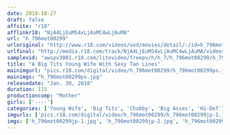 ```yaml
---
date: 2018-10-27
draft: false
affsite: "r18"
afflinkr18: "NjA4LjEuMS4xLjAuMC4wLjAuMA"
url: "h_796mot00299"
urloriginal: "http://www.r18.com/videos/vod/movies/detail/-/id=h_796mot00299"
urlfinal: "http://media.r18.com/track/NjA4LjEuMS4xLjAuMC4wLjAuMA/videos/vod/movies/detail/-/id=h_796mot00299"
samplevid: "awspv3001.r18.com/litevideo/freepv/h/h_7/h_796mot00299/h_796mot00299_dmb_w.mp4"
title: "A Big Tits Young Wife With Sexy Tan Lines"
mainimgurl: "pics.r18.com/digital/video/h_796mot00299/h_796mot00299ps.jpg"
mainimgs: "h_796mot00299ps.jpg"
releasedate: "Jan. 30, 2018"
duration: 115
productioncomp: "Mother"
girls: ['----']
categories: ['Young Wife', 'Big Tits', 'Chubby', 'Big Asses', 'Hi-Def']
imgurls: ['pics.r18.com/digital/video/h_796mot00299/h_796mot00299jp-1.jpg', 'pics.r18.com/digital/video/h_796mot00299/h_796mot00299jp-2.jpg', 'pics.r18.com/digital/video/h_796mot00299/h_796mot00299jp-3.jpg', 'pics.r18.com/digital/video/h_796mot00299/h_796mot00299jp-4.jpg', 'pics.r18.com/digital/video/h_796mot00299/h_796mot00299jp-5.jpg', 'pics.r18.com/digital/video/h_796mot00299/h_796mot00299jp-6.jpg', 'pics.r18.com/digital/video/h_796mot00299/h_796mot00299jp-7.jpg', 'pics.r18.com/digital/video/h_796mot00299/h_796mot00299jp-8.jpg', 'pics.r18.com/digital/video/h_796mot00299/h_796mot00299jp-9.jpg', 'pics.r18.com/digital/video/h_796mot00299/h_796mot00299jp-10.jpg', 'pics.r18.com/digital/video/h_796mot00299/h_796mot00299jp-11.jpg', 'pics.r18.com/digital/video/h_796mot00299/h_796mot00299jp-12.jpg', 'pics.r18.com/digital/video/h_796mot00299/h_796mot00299jp-13.jpg', 'pics.r18.com/digital/video/h_796mot00299/h_796mot00299jp-14.jpg', 'pics.r18.com/digital/video/h_796mot00299/h_796mot00299jp-15.jpg', 'pics.r18.com/digital/video/h_796mot00299/h_796mot00299jp-16.jpg', 'pics.r18.com/digital/video/h_796mot00299/h_796mot00299jp-17.jpg', 'pics.r18.com/digital/video/h_796mot00299/h_796mot00299jp-18.jpg', 'pics.r18.com/digital/video/h_796mot00299/h_796mot00299jp-19.jpg', 'pics.r18.com/digital/video/h_796mot00299/h_796mot00299jp-20.jpg']
imgs: ['h_796mot00299jp-1.jpg', 'h_796mot00299jp-2.jpg', 'h_796mot00299jp-3.jpg', 'h_796mot00299jp-4.jpg', 'h_796mot00299jp-5.jpg', 'h_796mot00299jp-6.jpg', 'h_796mot00299jp-7.jpg', 'h_796mot00299jp-8.jpg', 'h_796mot00299jp-9.jpg', 'h_796mot00299jp-10.jpg', 'h_796mot00299jp-11.jpg', 'h_796mot00299jp-12.jpg', 'h_796mot00299jp-13.jpg', 'h_796mot00299jp-14.jpg', 'h_796mot00299jp-15.jpg', 'h_796mot00299jp-16.jpg', 'h_796mot00299jp-17.jpg', 'h_796mot00299jp-18.jpg', 'h_796mot00299jp-19.jpg', 'h_796mot00299jp-20.jpg']
---
```

